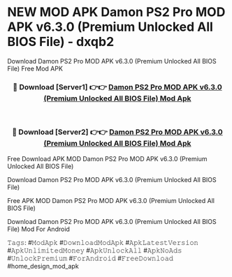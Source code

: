 # NEW MOD APK Damon PS2 Pro MOD APK v6.3.0 (Premium Unlocked All BIOS File) - dxqb2
Download Damon PS2 Pro MOD APK v6.3.0 (Premium Unlocked All BIOS File) Free Mod APK

<div align="center">
<h3>🔴 Download [Server1] 👉👉 <a href="https://apk-comot.site?title=Damon_PS2_Pro_MOD_APK_v6.3.0_(Premium_Unlocked_All_BIOS_File)">Damon PS2 Pro MOD APK v6.3.0 (Premium Unlocked All BIOS File) Mod Apk</a></h3><br>

<h3>🔴 Download [Server2] 👉👉 <a href="https://apk-comot.site?title=Damon_PS2_Pro_MOD_APK_v6.3.0_(Premium_Unlocked_All_BIOS_File)">Damon PS2 Pro MOD APK v6.3.0 (Premium Unlocked All BIOS File) Mod Apk</a></h3>
</div>


Free Download APK MOD Damon PS2 Pro MOD APK v6.3.0 (Premium Unlocked All BIOS File)

Download Damon PS2 Pro MOD APK v6.3.0 (Premium Unlocked All BIOS File) 

Free APK MOD Damon PS2 Pro MOD APK v6.3.0 (Premium Unlocked All BIOS File) 

Download Damon PS2 Pro MOD APK v6.3.0 (Premium Unlocked All BIOS File) Mod For Android

𝚃𝚊𝚐𝚜: #𝙼𝚘𝚍𝙰𝚙𝚔 #𝙳𝚘𝚠𝚗𝚕𝚘𝚊𝚍𝙼𝚘𝚍𝙰𝚙𝚔 #𝙰𝚙𝚔𝙻𝚊𝚝𝚎𝚜𝚝𝚅𝚎𝚛𝚜𝚒𝚘𝚗 #𝙰𝚙𝚔𝚄𝚗𝚕𝚒𝚖𝚒𝚝𝚎𝚍𝙼𝚘𝚗𝚎𝚢 #𝙰𝚙𝚔𝚄𝚗𝚕𝚘𝚌𝚔𝙰𝚕𝚕 #𝙰𝚙𝚔𝙽𝚘𝙰𝚍𝚜 #𝚄𝚗𝚕𝚘𝚌𝚔𝙿𝚛𝚎𝚖𝚒𝚞𝚖 #𝙵𝚘𝚛𝙰𝚗𝚍𝚛𝚘𝚒𝚍 #𝙵𝚛𝚎𝚎𝙳𝚘𝚠𝚗𝚕𝚘𝚊𝚍 #home_design_mod_apk